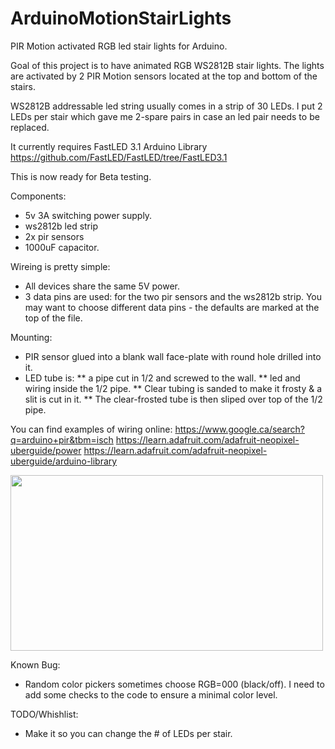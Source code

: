 # ArduinoMotionStairLights
PIR Motion activated RGB led stair lights for Arduino.

Goal of this project is to have animated RGB WS2812B stair lights.  The lights are activated by 2 PIR Motion sensors located at the top and bottom of the stairs.

WS2812B addressable led string usually comes in a strip of 30 LEDs.  I put 2 LEDs per stair which gave me 2-spare pairs in case an led pair needs to be replaced.

It currently requires FastLED 3.1 Arduino Library
https://github.com/FastLED/FastLED/tree/FastLED3.1

This is now ready for Beta testing.


Components:
* 5v 3A switching power supply.
* ws2812b led strip
* 2x pir sensors
* 1000uF capacitor.

Wireing is pretty simple:
* All devices share the same 5V power.
* 3 data pins are used: for the two pir sensors and the ws2812b strip. You may want to choose different data pins - the defaults are marked at the top of the file.

Mounting:
* PIR sensor glued into a blank wall face-plate with round hole drilled into it.
* LED tube is:
** a pipe cut in 1/2 and screwed to the wall. 
** led and wiring inside the 1/2 pipe.
** Clear tubing is sanded to make it frosty & a slit is cut in it.
** The clear-frosted tube is then sliped over top of the 1/2 pipe.

You can find examples of wiring online:
https://www.google.ca/search?q=arduino+pir&tbm=isch
https://learn.adafruit.com/adafruit-neopixel-uberguide/power
https://learn.adafruit.com/adafruit-neopixel-uberguide/arduino-library


<a href="https://vimeo.com/135328344" target="_blank" ><img src="https://i.vimeocdn.com/video/529290528.webp?mw=500&mh=281" width="500" height="281" /></a>

Known Bug:
* Random color pickers sometimes choose RGB=000 (black/off).  I need to add some checks to the code to ensure a minimal color level.


TODO/Whishlist:
* Make it so you can change the # of LEDs per stair.

